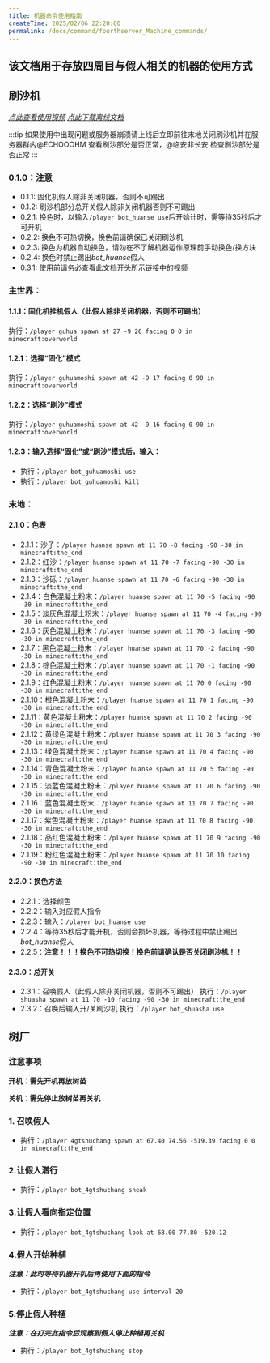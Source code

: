 ```yaml
---
title: 机器命令使用指南
createTime: 2025/02/06 22:20:00
permalink: /docs/command/fourthserver_Machine_commands/
---
```

## **该文档用于存放四周目与假人相关的机器的使用方式**

## 刷沙机

*[点此查看使用视频](https://www.bilibili.com/video/BV1DJCzYyEC3)*
*[点此下载离线文档](https://wwjj.lanzn.com/i4ZXA2p6r04f)*

:::tip
如果使用中出现问题或服务器崩溃请上线后立即前往末地关闭刷沙机并在服务器群内@ECHOOOHM  查看刷沙部分是否正常，@临安非长安   检查刷沙部分是否正常
:::

### 0.1.0：注意
- 0.1.1: 固化机假人除非关闭机器，否则不可踢出
- 0.1.2: 刷沙机部分总开关假人除非关闭机器否则不可踢出
- 0.2.1: 换色时，以输入`/player bot_huanse use`后开始计时，需等待35秒后才可开机
- 0.2.2: 换色不可热切换，换色前请确保已关闭刷沙机
- 0.2.3: 换色为机器自动换色，请勿在不了解机器运作原理前手动换色/换方块
- 0.2.4: 换色时禁止踢出*bot_huanse*假人
- 0.3.1: 使用前请务必查看此文档开头所示链接中的视频

### 主世界：
#### 1.1.1：固化机挂机假人（此假人除非关闭机器，否则不可踢出）
执行：`/player guhua spawn at 27 -9 26 facing 0 0 in minecraft:overworld`

#### 1.2.1：选择“固化”模式
执行：`/player guhuamoshi spawn at 42 -9 17 facing 0 90 in minecraft:overworld`

#### 1.2.2：选择“刷沙”模式
执行：`/player guhuamoshi spawn at 42 -9 16 facing 0 90 in minecraft:overworld`

#### 1.2.3：输入选择“固化”或“刷沙”模式后，输入：
- 执行：`/player bot_guhuamoshi use`
- 执行：`/player bot_guhuamoshi kill`

### 末地：
#### 2.1.0：色表
- 2.1.1：沙子：`/player huanse spawn at 11 70 -8 facing -90 -30 in minecraft:the_end`
- 2.1.2：红沙：`/player huanse spawn at 11 70 -7 facing -90 -30 in minecraft:the_end`
- 2.1.3：沙砾：`/player huanse spawn at 11 70 -6 facing -90 -30 in minecraft:the_end`
- 2.1.4：白色混凝土粉末：`/player huanse spawn at 11 70 -5 facing -90 -30 in minecraft:the_end`
- 2.1.5：淡灰色混凝土粉末：`/player huanse spawn at 11 70 -4 facing -90 -30 in minecraft:the_end`
- 2.1.6：灰色混凝土粉末：`/player huanse spawn at 11 70 -3 facing -90 -30 in minecraft:the_end`
- 2.1.7：黑色混凝土粉末：`/player huanse spawn at 11 70 -2 facing -90 -30 in minecraft:the_end`
- 2.1.8：棕色混凝土粉末：`/player huanse spawn at 11 70 -1 facing -90 -30 in minecraft:the_end`
- 2.1.9：红色混凝土粉末：`/player huanse spawn at 11 70 0 facing -90 -30 in minecraft:the_end`
- 2.1.10：橙色混凝土粉末：`/player huanse spawn at 11 70 1 facing -90 -30 in minecraft:the_end`
- 2.1.11：黄色混凝土粉末：`/player huanse spawn at 11 70 2 facing -90 -30 in minecraft:the_end`
- 2.1.12：黄绿色混凝土粉末：`/player huanse spawn at 11 70 3 facing -90 -30 in minecraft:the_end`
- 2.1.13：绿色混凝土粉末：`/player huanse spawn at 11 70 4 facing -90 -30 in minecraft:the_end`
- 2.1.14：青色混凝土粉末：`/player huanse spawn at 11 70 5 facing -90 -30 in minecraft:the_end`
- 2.1.15：淡蓝色混凝土粉末：`/player huanse spawn at 11 70 6 facing -90 -30 in minecraft:the_end`
- 2.1.16：蓝色混凝土粉末：`/player huanse spawn at 11 70 7 facing -90 -30 in minecraft:the_end`
- 2.1.17：紫色混凝土粉末：`/player huanse spawn at 11 70 8 facing -90 -30 in minecraft:the_end`
- 2.1.18：品红色混凝土粉末：`/player huanse spawn at 11 70 9 facing -90 -30 in minecraft:the_end`
- 2.1.19：粉红色混凝土粉末：`/player huanse spawn at 11 70 10 facing -90 -30 in minecraft:the_end`

#### 2.2.0：换色方法
- 2.2.1：选择颜色
- 2.2.2：输入对应假人指令
- 2.2.3：输入：`/player bot_huanse use`
- 2.2.4：等待35秒后才能开机，否则会损坏机器，等待过程中禁止踢出*bot_huanse*假人
- 2.2.5：**注意！！！换色不可热切换！换色前请确认是否关闭刷沙机！！**

#### 2.3.0：总开关
- 2.3.1：召唤假人（此假人除非关闭机器，否则不可踢出）
  执行：`/player shuasha spawn at 11 70 -10 facing -90 -30 in minecraft:the_end`
- 2.3.2：召唤后输入开/关刷沙机
  执行：`/player bot_shuasha use`

## **树厂**

### 注意事项

**开机：需先开机再放树苗**

**关机：需先停止放树苗再关机**

### 1. 召唤假人

- 执行：`/player 4gtshuchang spawn at 67.40 74.56 -519.39 facing 0 0 in minecraft:the_end`

### 2.让假人潜行

- 执行：`/player bot_4gtshuchang sneak`

### 3.让假人看向指定位置

- 执行：`/player bot_4gtshuchang look at 68.00 77.80 -520.12`

### 4.假人开始种植

***注意：此时等待机器开机后再使用下面的指令***

- 执行：`/player bot_4gtshuchang use interval 20`

### 5.停止假人种植

***注意：在打完此指令后观察到假人停止种植再关机***

- 执行：`/player bot_4gtshuchang stop`
